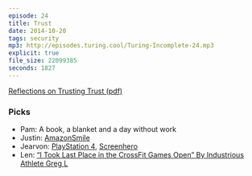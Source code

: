 ```yaml
---
episode: 24
title: Trust
date: 2014-10-20
tags: security
mp3: http://episodes.turing.cool/Turing-Incomplete-24.mp3
explicit: true
file_size: 22099385
seconds: 1827
---
```


[Reflections on Trusting Trust (pdf)](http://www.ece.cmu.edu/~ganger/712.fall02/papers/p761-thompson.pdf)

### Picks

* Pam: A book, a blanket and a day without work
* Justin: [AmazonSmile](http://smile.amazon.com/)
* Jearvon: [PlayStation 4](http://smile.amazon.com/PlayStation-4-Console/dp/B00BGA9WK2/ref=sr_1_1?ie=UTF8&qid=1413778662&sr=8-1&keywords=PS4), [Screenhero](https://screenhero.com/)
* Len: [“I Took Last Place in the CrossFit Games Open” By Industrious Athlete Greg L](http://www.crossfitindustrious.com/i-took-last-place-in-the-crossfit-games-open-by-industrious-athlete-greg-l/)
